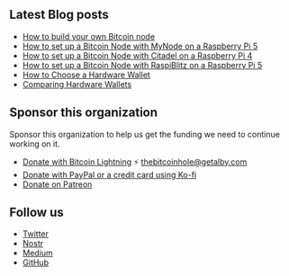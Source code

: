 
## Latest Blog posts
<!-- BLOG-POST-LIST:START -->
- [How to build your own Bitcoin node](https://medium.com/the-bitcoin-hole/how-to-build-your-own-bitcoin-node-8cbe147075c0?source=rss----154fb07103ce---4)
- [How to set up a Bitcoin Node with MyNode on a Raspberry Pi 5](https://medium.com/the-bitcoin-hole/how-to-set-up-a-bitcoin-node-with-mynode-on-a-raspberry-pi-5-fb1bb0c63d85?source=rss----154fb07103ce---4)
- [How to set up a Bitcoin Node with Citadel on a Raspberry Pi 4](https://medium.com/the-bitcoin-hole/how-to-set-up-a-bitcoin-node-with-citadel-on-a-raspberry-pi-4-645bf5a1b45c?source=rss----154fb07103ce---4)
- [How to set up a Bitcoin Node with RaspiBlitz on a Raspberry Pi 5](https://medium.com/the-bitcoin-hole/how-to-set-up-a-bitcoin-node-with-raspiblitz-on-a-raspberry-pi-5-b00e07b2b875?source=rss----154fb07103ce---4)
- [How to Choose a Hardware Wallet](https://medium.com/the-bitcoin-hole/how-to-choose-a-hardware-wallet-c60c623f8697?source=rss----154fb07103ce---4)
- [Comparing Hardware Wallets](https://medium.com/the-bitcoin-hole/comparing-hardware-wallets-cc77c41b80a1?source=rss----154fb07103ce---4)
<!-- BLOG-POST-LIST:END -->

## Sponsor this organization
Sponsor this organization to help us get the funding we need to continue working on it.

* [Donate with Bitcoin Lightning](https://getalby.com/p/thebitcoinhole) ⚡️ [thebitcoinhole@getalby.com](https://getalby.com/p/thebitcoinhole)
* [Donate with PayPal or a credit card using Ko-fi](https://ko-fi.com/thebitcoinhole)
* [Donate on Patreon](https://www.patreon.com/TheBitcoinHole)

## Follow us
* [Twitter](http://twitter.com/thebitcoinhole)
* [Nostr](https://snort.social/p/npub1mtd7s63xd85ykv09p7y8wvg754jpsfpplxknh5xr0pu938zf86fqygqxas)
* [Medium](https://medium.com/the-bitcoin-hole)
* [GitHub](https://github.com/thebitcoinhole)
